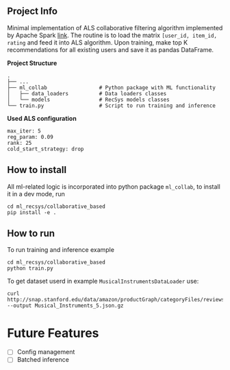 ## Project Info

Minimal implementation of ALS collaborative filtering algorithm implemented by Apache Spark [link](https://spark.apache.org/docs/2.2.0/ml-collaborative-filtering.html). The routine is to load the matrix `[user_id, item_id, rating` and feed it into ALS algorithm. Upon training, make top K recommendations for all existing users and save it as pandas DataFrame.

__Project Structure__
```
.
├── ...
├── ml_collab                 # Python package with ML functionality 
│   ├── data_loaders          # Data loaders classes
│   └── models                # RecSys models classes
└── train.py                  # Script to run training and inference
```

__Used ALS configuration__
```
max_iter: 5
reg_param: 0.09
rank: 25
cold_start_strategy: drop 
```

## How to install

All ml-related logic is incorporated into python package `ml_collab`, to install it in a dev mode, run

```
cd ml_recsys/collaborative_based
pip install -e .
```

## How to run

To run training and inference example
```
cd ml_recsys/collaborative_based
python train.py
```

To get dataset userd in example `MusicalInstrumentsDataLoader` use:
```
curl http://snap.stanford.edu/data/amazon/productGraph/categoryFiles/reviews_Musical_Instruments_5.json.gz --output Musical_Instruments_5.json.gz
```

# Future Features
- [ ] Config management
- [ ] Batched inference
